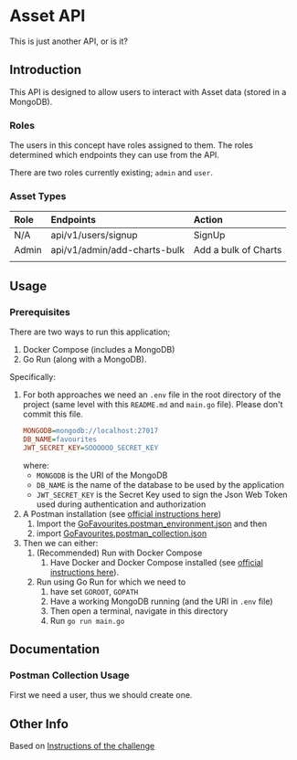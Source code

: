 # Asset API

This is just another API, or is it?

## Introduction

This API is designed to allow users to interact with Asset data (stored in a MongoDB).

### Roles

The users in this concept have roles assigned to them.
The roles determined which endpoints they can use from the API.

There are two roles currently existing; `admin` and `user`.

### Asset Types

| Role  | Endpoints                    | Action               |
|:------|:-----------------------------|:---------------------|
| N/A   | api/v1/users/signup          | SignUp               | 
| Admin | api/v1/admin/add-charts-bulk | Add a bulk of Charts |
|       |                              |                      |

## Usage

### Prerequisites

There are two ways to run this application;

1. Docker Compose (includes a MongoDB)
2. Go Run (along with a MongoDB).

Specifically:

1. For both approaches we need an `.env` file in the root directory of the project
   (same level with this `README.md` and `main.go` file). Please don't commit this file.
    ```ini
    MONGODB=mongodb://localhost:27017
    DB_NAME=favourites
    JWT_SECRET_KEY=SOOOOOO_SECRET_KEY
   ```
   where:
    * `MONGODB` is the URI of the MongoDB
    * `DB_NAME` is the name of the database to be used by the application
    * `JWT_SECRET_KEY` is the Secret Key used to sign the Json Web Token
      used during authentication and authorization
2. A Postman installation (see [official instructions here](https://www.postman.com/downloads/))
    1. Import the [GoFavourites.postman_environment.json](GoFavourites.postman_environment.json) and then
    2. import [GoFavourites.postman_collection.json](GoFavourites.postman_collection.json)
3. Then we can either:
    1. (Recommended) Run with Docker Compose
        1. Have Docker and Docker Compose installed
           (see [official instructions here](https://docs.docker.com/compose/install/)).
    2. Run using Go Run for which we need to
        1. have set `GOROOT`, `GOPATH`
        2. Have a working MongoDB running (and the URI in `.env` file)
        3. Then open a terminal, navigate in this directory
        4. Run `go run main.go`

## Documentation

### Postman Collection Usage

First we need a user, thus we should create one.

## Other Info

Based on [Instructions of the challenge](Instructions.md)
